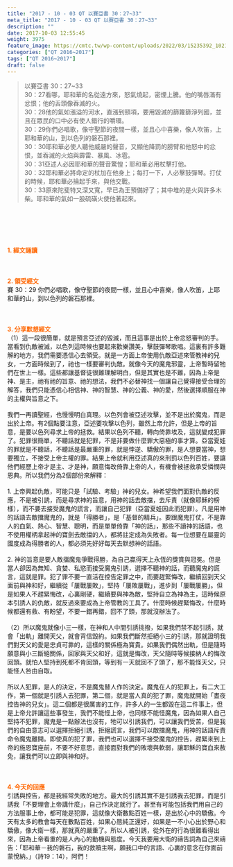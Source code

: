 ```yaml
---
title: "2017 - 10 - 03 QT 以賽亞書 30：27~33"
meta_title: "2017 - 10 - 03 QT 以賽亞書 30：27~33"
description: ""
date: 2017-10-03 12:55:45
weight: 3975
feature_image: https://cmtc.tw/wp-content/uploads/2022/03/15235392_10211799862337740_180693556567566654_o-1.webp
categories: ["QT 2016~2017"]
tags: ["QT 2016~2017"]
draft: false
---
```


<blockquote>以賽亞書 30：27~33<br />
30：27看哪，耶和華的名從遠方來，怒氣燒起，密煙上騰。他的嘴唇滿有忿恨；他的舌頭像吞滅的火。<br />
30：28他的氣如漲溢的河水，直漲到頸項，要用毀滅的篩籮篩淨列國，並且在眾民的口中必有使人錯行的嚼環。<br />
30：29你們必唱歌，像守聖節的夜間一樣，並且心中喜樂，像人吹笛，上耶和華的山，到以色列的磐石那裡。<br />
30：30耶和華必使人聽他威嚴的聲音，又顯他降罰的膀臂和他怒中的忿恨，並吞滅的火焰與霹雷、暴風、冰雹。<br />
30：31亞述人必因耶和華的聲音驚惶；耶和華必用杖擊打他。<br />
30：32耶和華必將命定的杖加在他身上；每打一下，人必擊鼓彈琴。打仗的時候，耶和華必掄起手來，與他交戰。<br />
30：33原來陀斐特又深又寬，早已為王預備好了；其中堆的是火與許多木柴。耶和華的氣如一股硫磺火使他著起來。</blockquote><br />
&nbsp;<br />
<br />
&nbsp;<br />
<br />
<span style="color: #ff6600;"><strong>1. </strong><strong>經文誦讀</strong></span><br />
<br />
<span style="color: #ff6600;"><strong> </strong></span><br />
<br />
<span style="color: #ff6600;"><strong>2. </strong><strong>領受經文<br />
</strong></span>賽 30：29 你們必唱歌，像守聖節的夜間一樣，並且心中喜樂，像人吹笛，上耶和華的山，到以色列的磐石那裡。<br />
<br />
&nbsp;<br />
<br />
<span style="color: #ff6600;"><strong>3. 分享默想經文<br />
</strong></span>（1）這一段很簡單，就是預言亞述的毀滅，而且這事是出於上帝忿怒審判的手。當看到仇敵被滅，以色列這時候也要起來歡樂讚美，擊鼓彈琴歌唱。這裏有許多難解的地方，我們需要憑信心去領受。就是一方面上帝使用仇敵亞述來管教神的兒女，一方面時候到了，祂也一樣要審判仇敵。就像今天的魔鬼邪靈，上帝暫時留牠們在世上一樣。這些都讓基督徒很難理解明白，但是其實也是不難，因為上帝是神、是主，祂有祂的旨意、祂的想法，我們不必替神找一個讓自己覺得接受合理的解答，我們只能憑信心相信神、神的智慧、神的公義、神的愛，然後選擇順服在神的主權與旨意之下。<br />
<br />
我們一再讀聖經，也慢慢明白真理。以色列會被亞述攻擊，並不是出於魔鬼，而是出於上帝。有2個點要注意，亞述要攻擊以色列，雖然上帝允許，但是上帝的旨意，是要以色列尋求上帝的拯救。結果以色列不聽，轉向倚靠埃及，這就變成犯罪了。犯罪很簡單，不聽話就是犯罪，不是非要做什麼罪大惡極的事才算。亞當夏娃的罪就是不聽話，不聽話是最嚴重的罪，就是悖逆、驕傲的罪，是人想要當神，想要獨立，不接受上帝主權的罪。結果上帝就利用亞述真的來刑罰以色列百姓，要讓他們經歷上帝才是主、才是神，願意悔改倚靠上帝的人，有機會被拯救承受憐憫與恩典。所以我們分為2個部份來解釋：<br />
<br />
1. 上帝興起仇敵，可能只是「試驗、考驗」神的兒女。神希望我們面對仇敵的反應，不是被引誘，而是尋求神的旨意，用神的話去敵擋，去斥責（就像耶穌的榜樣），而不要去接受魔鬼的謊言，而讓自己犯罪（亞當夏娃因此而犯罪）。凡是用神的話語去敵擋魔鬼的，就是「得勝者」，是「基督的精兵」。要跟魔鬼打仗，不是靠人的血氣、熱心、智慧、聰明，而是單單倚靠「神的話」，那些不讀神的話語，也不使用權柄拿起神的寶劍去敵擋的人，都將註定成為失敗者。每一位想要在屬靈的國度成為得勝者的人，都必須先好好每天去默想神的話語。<br />
<br />
2. 神的旨意是要人敵擋魔鬼爭戰得勝，為自己贏得天上永恆的獎賞與冠冕。但是當人卻因為無知、貪婪、私慾而接受魔鬼引誘，選擇不聽神的話，而聽魔鬼的謊言，這就是罪。犯了罪不要一直活在控告定罪之中，而要趕緊悔改，繼續回到天父面前與神和好，繼續從「屢戰屢敗」，堅持「屢敗屢戰」，進步到「屢戰屢勝」。但是如果人不趕緊悔改，心裏剛硬，繼續要與神為敵，堅持自立為神為主，這時候原本引誘人的仇敵，就反過來要成為上帝管教的工具了。什麼時候趕緊悔改，什麼時候都還有救、有盼望，不要一錯再錯，回不了頭，那就沒辦法了。<br />
<br />
（2）所以魔鬼就像小三一樣，在神和人中間引誘挑撥，如果我們禁不起引誘，就會「出軌」離開天父，就會背信毀約。如果我們斷然拒絕小三的引誘，那就證明我們對天父的愛是忠貞可靠的，這樣的關係極為寶貴。如果我們偶然出軌，但是隨時願意與小三斷絕關係，回家與天父和好，這就是悔改，天父隨時等候接納人的悔改回頭。就怕人堅持到死都不肯回頭，等到有一天就回不了頭了，那不能怪天父，只能怪人咎由自取。<br />
<br />
所以人犯罪，是人的決定，不是魔鬼替人作的決定。魔鬼在人的犯罪上，有二大工作，第一個就是引誘人去犯罪，第二個，就是當人真的犯了罪，魔鬼就開始「晝夜控告神的兒女」。這二個都是很厲害的工作，許多人的一生都毀在這二件事上，但是上帝允許讓這些事發生，我們不能怪上帝，也同樣不能怪魔鬼，因為如果人自己堅持不犯罪，魔鬼是一點辦法也沒有，牠可以引誘我們，可以讓我們受苦，但是我們的自由意志可以選擇拒絕引誘，拒絕謊言，我們可以敵擋魔鬼，用神的話語斥責命令魔鬼離開。即使真的犯了罪，我們也可以選擇不接受魔鬼的控告，趕緊來到上帝的施恩寶座前，不要不好意思，直接面對我們的敗壞與軟弱，讓耶穌的寶血來赦免，讓我們可以立即與神和好。<br />
<br />
&nbsp;<br />
<br />
<span style="color: #ff6600;"><strong>4. 今天的回應<br />
</strong></span>引誘與控告，都是我經常失敗的地方。最大的引誘其實不是引誘我去犯罪，而是引誘我「不要理會上帝講什麼」，自己作決定就行了。甚至有可能包括我們用自己的方法服事上帝，都可能是犯罪，這就像大衛數點百姓一樣，是出於心中的驕傲。今天有太多的教會每天在數點百姓，如果心態純正還好，如果是一不小心出於野心和驕傲，像大衛一樣，那就真的嚴重了。所以人被引誘，從外在的行為很難看得出來，因為上帝看重的是人內心的動機與態度。今天我要用大衛的禱告詞為自己來禱告：「耶和華－我的磐石，我的救贖主啊，願我口中的言語、心裏的意念在你面前蒙悅納。」（詩19：14），阿們！
        